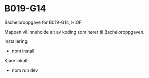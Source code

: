 # B019-G14
Bacheloroppgave for B019-G14, HIOF

Mappen vil inneholde alt av koding som hører til Bacheloroppgaven.


Installering: 

- npm install 

Kjøre lokalt: 

- npm run dev


